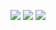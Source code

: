 <img src ="https://i.imgur.com/NY7pOwB.png"> </img>
<img src ="https://i.imgur.com/Dyxw5vx.png"> </img>
<img src ="https://i.imgur.com/nXnGe6D.png"> </img>
